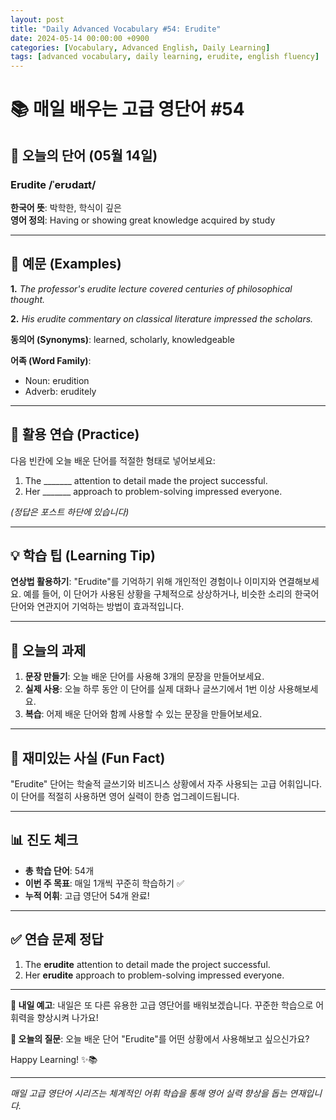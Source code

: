 ```yaml
---
layout: post
title: "Daily Advanced Vocabulary #54: Erudite"
date: 2024-05-14 00:00:00 +0900
categories: [Vocabulary, Advanced English, Daily Learning]
tags: [advanced vocabulary, daily learning, erudite, english fluency]
---
```


# 📚 **매일 배우는 고급 영단어 #54**

## 🌟 **오늘의 단어 (05월 14일)**

### **Erudite** /ˈerʊdaɪt/

**한국어 뜻**: 박학한, 학식이 깊은  
**영어 정의**: Having or showing great knowledge acquired by study

<!--more-->

---

## 📖 **예문 (Examples)**

**1.** *The professor's erudite lecture covered centuries of philosophical thought.*

**2.** *His erudite commentary on classical literature impressed the scholars.*

**동의어 (Synonyms)**: learned, scholarly, knowledgeable

**어족 (Word Family)**:
- Noun: erudition
- Adverb: eruditely

---

## 🎯 **활용 연습 (Practice)**

다음 빈칸에 오늘 배운 단어를 적절한 형태로 넣어보세요:

1. The _______ attention to detail made the project successful.
2. Her _______ approach to problem-solving impressed everyone.

*(정답은 포스트 하단에 있습니다)*

---

## 💡 **학습 팁 (Learning Tip)**

**연상법 활용하기**: "Erudite"를 기억하기 위해 개인적인 경험이나 이미지와 연결해보세요. 
예를 들어, 이 단어가 사용된 상황을 구체적으로 상상하거나, 비슷한 소리의 한국어 단어와 연관지어 기억하는 방법이 효과적입니다.

---

## 📝 **오늘의 과제**

1. **문장 만들기**: 오늘 배운 단어를 사용해 3개의 문장을 만들어보세요.
2. **실제 사용**: 오늘 하루 동안 이 단어를 실제 대화나 글쓰기에서 1번 이상 사용해보세요.
3. **복습**: 어제 배운 단어와 함께 사용할 수 있는 문장을 만들어보세요.

---

## 🎲 **재미있는 사실 (Fun Fact)**

"Erudite" 단어는 학술적 글쓰기와 비즈니스 상황에서 자주 사용되는 고급 어휘입니다. 이 단어를 적절히 사용하면 영어 실력이 한층 업그레이드됩니다.

---

## 📊 **진도 체크**

- **총 학습 단어**: 54개
- **이번 주 목표**: 매일 1개씩 꾸준히 학습하기 ✅
- **누적 어휘**: 고급 영단어 54개 완료!

---

## ✅ **연습 문제 정답**

1. The **erudite** attention to detail made the project successful.
2. Her **erudite** approach to problem-solving impressed everyone.

---

**🎯 내일 예고**: 내일은 또 다른 유용한 고급 영단어를 배워보겠습니다. 꾸준한 학습으로 어휘력을 향상시켜 나가요!

**💭 오늘의 질문**: 오늘 배운 단어 "Erudite"를 어떤 상황에서 사용해보고 싶으신가요? 

Happy Learning! ✨📚

---

*매일 고급 영단어 시리즈는 체계적인 어휘 학습을 통해 영어 실력 향상을 돕는 연재입니다.*
